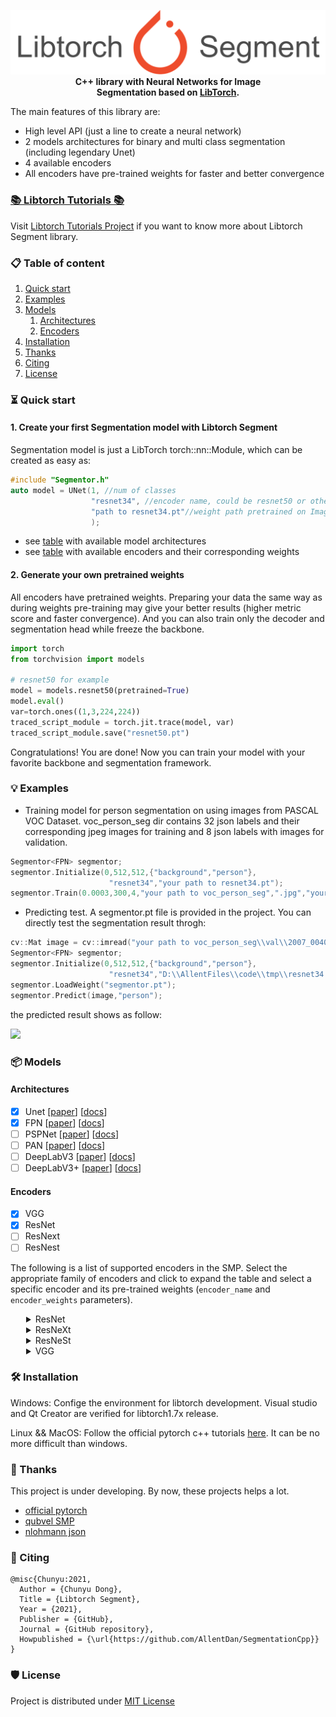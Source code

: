 <div align="center">
 
![logo](https://raw.githubusercontent.com/AllentDan/ImageBase/main/OpenSource/LibtorchSegment.png)  
**C++ library with Neural Networks for Image  
Segmentation based on [LibTorch](https://pytorch.org/).**  

</div>

The main features of this library are:

 - High level API (just a line to create a neural network)
 - 2 models architectures for binary and multi class segmentation (including legendary Unet)
 - 4 available encoders
 - All encoders have pre-trained weights for faster and better convergence
 
### [📚 Libtorch Tutorials 📚](https://github.com/AllentDan/LibtorchTutorials/tree/master)

Visit [Libtorch Tutorials Project](https://github.com/AllentDan/LibtorchTutorials/tree/master) if you want to know more about Libtorch Segment library.

### 📋 Table of content
 1. [Quick start](#start)
 2. [Examples](#examples)
 3. [Models](#models)
    1. [Architectures](#architectures)
    2. [Encoders](#encoders)
 4. [Installation](#installation)
 5. [Thanks](#thanks)
 6. [Citing](#citing)
 7. [License](#license)

### ⏳ Quick start <a name="start"></a>

#### 1. Create your first Segmentation model with Libtorch Segment

Segmentation model is just a LibTorch torch::nn::Module, which can be created as easy as:

```cpp
#include "Segmentor.h"
auto model = UNet(1, //num of classes
                  "resnet34", //encoder name, could be resnet50 or others
                  "path to resnet34.pt"//weight path pretrained on ImageNet, it is produced by torchscript
                  );
```
 - see [table](#architectires) with available model architectures
 - see [table](#encoders) with available encoders and their corresponding weights

#### 2. Generate your own pretrained weights

All encoders have pretrained weights. Preparing your data the same way as during weights pre-training may give your better results (higher metric score and faster convergence). And you can also train only the decoder and segmentation head while freeze the backbone.

```python
import torch
from torchvision import models

# resnet50 for example
model = models.resnet50(pretrained=True)
model.eval()
var=torch.ones((1,3,224,224))
traced_script_module = torch.jit.trace(model, var)
traced_script_module.save("resnet50.pt")
```

Congratulations! You are done! Now you can train your model with your favorite backbone and segmentation framework.

### 💡 Examples <a name="examples"></a>
 - Training model for person segmentation on using images from PASCAL VOC Dataset. voc_person_seg dir contains 32 json labels and their corresponding jpeg images for training and 8 json labels with images for validation.
```cpp
Segmentor<FPN> segmentor;
segmentor.Initialize(0,512,512,{"background","person"},
                      "resnet34","your path to resnet34.pt");
segmentor.Train(0.0003,300,4,"your path to voc_person_seg",".jpg","your path to save segmentor.pt");
```

- Predicting test. A segmentor.pt file is provided in the project. You can directly test the segmentation result throgh:
```cpp
cv::Mat image = cv::imread("your path to voc_person_seg\\val\\2007_004000.jpg");
Segmentor<FPN> segmentor;
segmentor.Initialize(0,512,512,{"background","person"},
                      "resnet34","D:\\AllentFiles\\code\\tmp\\resnet34.pt");
segmentor.LoadWeight("segmentor.pt");
segmentor.Predict(image,"person");
```
the predicted result shows as follow:

![](https://raw.githubusercontent.com/AllentDan/SegmentationCpp/main/prediction.jpg)

### 📦 Models <a name="models"></a>

#### Architectures <a name="architectures"></a>
 - [x] Unet [[paper](https://arxiv.org/abs/1505.04597)] [[docs](https://smp.readthedocs.io/en/latest/models.html#unet)] 
 - [x] FPN [[paper](http://presentations.cocodataset.org/COCO17-Stuff-FAIR.pdf)] [[docs](https://smp.readthedocs.io/en/latest/models.html#fpn)]
 - [ ] PSPNet [[paper](https://arxiv.org/abs/1612.01105)] [[docs](https://smp.readthedocs.io/en/latest/models.html#pspnet)]
 - [ ] PAN [[paper](https://arxiv.org/abs/1805.10180)] [[docs](https://smp.readthedocs.io/en/latest/models.html#pan)]
 - [ ] DeepLabV3 [[paper](https://arxiv.org/abs/1706.05587)] [[docs](https://smp.readthedocs.io/en/latest/models.html#deeplabv3)]
 - [ ] DeepLabV3+ [[paper](https://arxiv.org/abs/1802.02611)] [[docs](https://smp.readthedocs.io/en/latest/models.html#id9)]

#### Encoders <a name="encoders"></a>
- [x] VGG
- [x] ResNet
- [ ] ResNext
- [ ] ResNest

The following is a list of supported encoders in the SMP. Select the appropriate family of encoders and click to expand the table and select a specific encoder and its pre-trained weights (`encoder_name` and `encoder_weights` parameters).

<details>
<summary style="margin-left: 25px;">ResNet</summary>
<div style="margin-left: 25px;">

|Encoder                         |Weights                         |Params, M                       |
|--------------------------------|:------------------------------:|:------------------------------:|
|resnet18                        |imagenet / ssl / swsl           |11M                             |
|resnet34                        |imagenet                        |21M                             |
|resnet50                        |imagenet / ssl / swsl           |23M                             |
|resnet101                       |imagenet                        |42M                             |
|resnet152                       |imagenet                        |58M                             |

</div>
</details>

<details>
<summary style="margin-left: 25px;">ResNeXt</summary>
<div style="margin-left: 25px;">

|Encoder                         |Weights                         |Params, M                       |
|--------------------------------|:------------------------------:|:------------------------------:|
|resnext50_32x4d                 |imagenet / ssl / swsl           |22M                             |
|resnext101_32x4d                |ssl / swsl                      |42M                             |
|resnext101_32x8d                |imagenet / instagram / ssl / swsl|86M                         |
|resnext101_32x16d               |instagram / ssl / swsl          |191M                            |
|resnext101_32x32d               |instagram                       |466M                            |
|resnext101_32x48d               |instagram                       |826M                            |

</div>
</details>

<details>
<summary style="margin-left: 25px;">ResNeSt</summary>
<div style="margin-left: 25px;">

|Encoder                         |Weights                         |Params, M                       |
|--------------------------------|:------------------------------:|:------------------------------:|
|timm-resnest14d                 |imagenet                        |8M                              |
|timm-resnest26d                 |imagenet                        |15M                             |
|timm-resnest50d                 |imagenet                        |25M                             |
|timm-resnest101e                |imagenet                        |46M                             |
|timm-resnest200e                |imagenet                        |68M                             |
|timm-resnest269e                |imagenet                        |108M                            |
|timm-resnest50d_4s2x40d         |imagenet                        |28M                             |
|timm-resnest50d_1s4x24d         |imagenet                        |23M                             |

</div>
</details>

<details>
<summary style="margin-left: 25px;">VGG</summary>
<div style="margin-left: 25px;">

|Encoder                         |Weights                         |Params, M                       |
|--------------------------------|:------------------------------:|:------------------------------:|
|vgg11                           |imagenet                        |9M                              |
|vgg11_bn                        |imagenet                        |9M                              |
|vgg13                           |imagenet                        |9M                              |
|vgg13_bn                        |imagenet                        |9M                              |
|vgg16                           |imagenet                        |14M                             |
|vgg16_bn                        |imagenet                        |14M                             |
|vgg19                           |imagenet                        |20M                             |
|vgg19_bn                        |imagenet                        |20M                             |

</div>
</details>


### 🛠 Installation <a name="installation"></a>
Windows:
Confige the environment for libtorch development. Visual studio and Qt Creator are verified for libtorch1.7x release.

Linux && MacOS:
Follow the official pytorch c++ tutorials [here](https://pytorch.org/tutorials/advanced/cpp_export.html). It can be no more difficult than windows.

### 🤝 Thanks <a name="thanks"></a>
This project is under developing. By now, these projects helps a lot.
- [official pytorch](https://github.com/pytorch/pytorch)
- [qubvel SMP](https://github.com/qubvel/segmentation_models.pytorch)
- [nlohmann json](https://github.com/nlohmann/json)

### 📝 Citing
```
@misc{Chunyu:2021,
  Author = {Chunyu Dong},
  Title = {Libtorch Segment},
  Year = {2021},
  Publisher = {GitHub},
  Journal = {GitHub repository},
  Howpublished = {\url{https://github.com/AllentDan/SegmentationCpp}}
}
```

### 🛡️ License <a name="license"></a>
Project is distributed under [MIT License](https://github.com/qubvel/segmentation_models.pytorch/blob/master/LICENSE)
